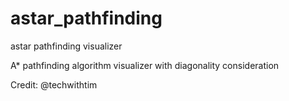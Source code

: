 # astar_pathfinding
astar pathfinding visualizer

A* pathfinding algorithm visualizer with diagonality consideration

Credit:
@techwithtim

